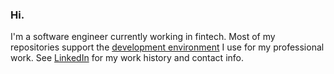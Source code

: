 ### Hi.

I'm a software engineer currently working in fintech. Most of my repositories support 
the [development environment] I use for my professional work. See [LinkedIn] for my 
work history and contact info.

[development environment]: https://github.com/adgoudz/dotfiles
[linkedin]: https://www.linkedin.com/in/adgoudz
